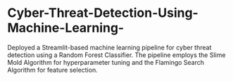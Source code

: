 # Cyber-Threat-Detection-Using-Machine-Learning-
 
Deployed a Streamlit-based machine learning pipeline for cyber threat detection using a Random Forest Classifier. The pipeline employs the Slime Mold Algorithm for hyperparameter tuning and the Flamingo Search Algorithm for feature selection.
